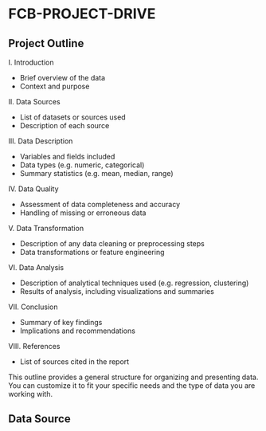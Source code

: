 # FCB-PROJECT-DRIVE
## Project Outline 
I. Introduction

- Brief overview of the data
- Context and purpose

II. Data Sources

- List of datasets or sources used
- Description of each source

III. Data Description

- Variables and fields included
- Data types (e.g. numeric, categorical)
- Summary statistics (e.g. mean, median, range)

IV. Data Quality

- Assessment of data completeness and accuracy
- Handling of missing or erroneous data

V. Data Transformation

- Description of any data cleaning or preprocessing steps
- Data transformations or feature engineering

VI. Data Analysis

- Description of analytical techniques used (e.g. regression, clustering)
- Results of analysis, including visualizations and summaries

VII. Conclusion

- Summary of key findings
- Implications and recommendations

VIII. References

- List of sources cited in the report

This outline provides a general structure for organizing and presenting data. You can customize it to fit your specific needs and the type of data you are working with. 
## Data Source
